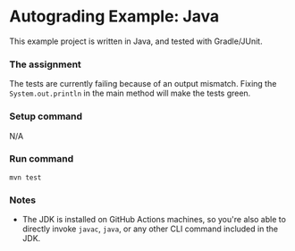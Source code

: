 # Autograding Example: Java
This example project is written in Java, and tested with Gradle/JUnit.

### The assignment
The tests are currently failing because of an output mismatch. Fixing the `System.out.println` in the main method will make the tests green.

### Setup command
N/A

### Run command
`mvn test`

### Notes
- The JDK is installed on GitHub Actions machines, so you're also able to directly invoke `javac`, `java`, or any other CLI command included in the JDK. 
